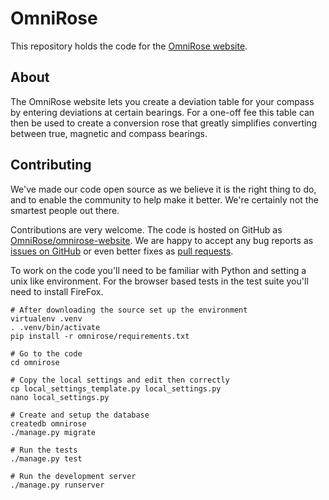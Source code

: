 # OmniRose

This repository holds the code for the [OmniRose website](http://www.omnirose.com).

## About

The OmniRose website lets you create a deviation table for your compass by entering deviations at certain bearings. For a one-off fee this table can then be used to create a conversion rose that greatly simplifies converting between true, magnetic and compass bearings.

## Contributing

We've made our code open source as we believe it is the right thing to do, and to enable the community to help make it better. We're certainly not the smartest people out there.

Contributions are very welcome. The code is hosted on GitHub as [OmniRose/omnirose-website](https://github.com/OmniRose/omnirose-website). We are happy to accept any bug reports as [issues on GitHub](https://github.com/OmniRose/omnirose-website/issues) or even better fixes as [pull requests](https://github.com/OmniRose/omnirose-website/pulls).

To work on the code you'll need to be familiar with Python and setting a unix like environment. For the browser based tests in the test suite you'll need to install FireFox.

    # After downloading the source set up the environment
    virtualenv .venv
    . .venv/bin/activate
    pip install -r omnirose/requirements.txt

    # Go to the code
    cd omnirose

    # Copy the local settings and edit then correctly
    cp local_settings_template.py local_settings.py
    nano local_settings.py

    # Create and setup the database
    createdb omnirose
    ./manage.py migrate

    # Run the tests
    ./manage.py test

    # Run the development server
    ./manage.py runserver
